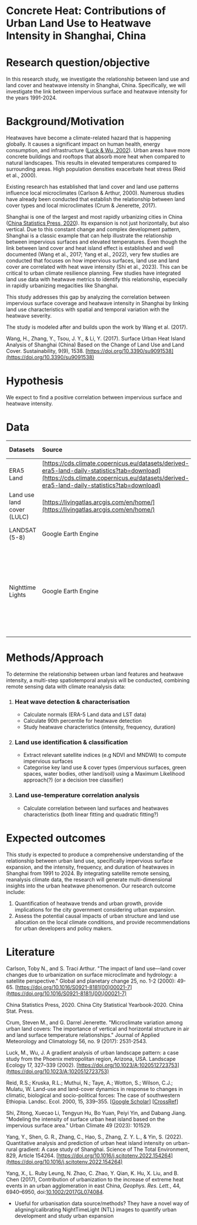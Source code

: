 # Concrete Heat: Contributions of Urban Land Use to Heatwave Intensity in Shanghai, China

# Research question/objective

In this research study, we investigate the relationship between land use and land cover and heatwave intensity in Shanghai, China. Specifically, we will investigate the link between impervious surface and heatwave intensity for the years 1991-2024.

# Background/Motivation

Heatwaves have become a climate-related hazard that is happening globally. It causes a significant impact on human health, energy consumption, and infrastructure ([Luck & Wu, 2002](https://www.sciencedirect.com/science/article/pii/S0034425711002525#bb0180)). Urban areas have more concrete buildings and rooftops that absorb more heat when compared to natural landscapes. This results in elevated temperatures compared to surrounding areas. High population densities exacerbate heat stress (Reid et al., 2000).

Existing research has established that land cover and land use patterns influence local microclimates (Carlson & Arthur, 2000). Numerous studies have already been conducted that establish the relationship between land cover types and local microclimates (Crum & Jenerette, 2017). 

Shanghai is one of the largest and most rapidly urbanizing cities in China  ([China Statistics Press, 2020](https://www.sciencedirect.com/science/article/pii/S0048969722013560#bb0020)). Its expansion is not just horizontally, but also vertical. Due to this constant change and complex development pattern, Shanghai is a classic example that can help illustrate the relationship between impervious surfaces and elevated temperatures. Even though the link between land cover and heat island effect is established and well documented (Wang et al., 2017; Yang et al., 2022), very few studies are conducted that focuses on how impervious surfaces, land use and land cover are correlated with heat wave intensity (Shi et al., 2023). This can be critical to urban climate resilience planning. Few studies have integrated land use data with heatwave metrics to identify this relationship, especially in rapidly urbanizing megacities like Shanghai. 

This study addresses this gap by analyzing the correlation between impervious surface coverage and heatwave intensity in Shanghai by linking land use characteristics with spatial and temporal variation with the heatwave severity.

The study is modeled after and builds upon the work by Wang et al. (2017).

Wang, H., Zhang, Y., Tsou, J. Y., & Li, Y. (2017). Surface Urban Heat Island Analysis of Shanghai (China) Based on the Change of Land Use and Land Cover. Sustainability, 9(9), 1538. [https://doi.org/10.3390/su9091538](https://doi.org/10.3390/su9091538)

# Hypothesis

We expect to find a positive correlation between impervious surface and heatwave intensity.

# Data

| Datasets | Source | Why useful (Purpose) |
| :---- | :---- | :---- |
| ERA5 Land | [https://cds.climate.copernicus.eu/datasets/derived-era5-land-daily-statistics?tab=download](https://cds.climate.copernicus.eu/datasets/derived-era5-land-daily-statistics?tab=download) | Heatwaves detection and characteristics study |
| Land use land cover (LULC) | [https://livingatlas.arcgis.com/en/home/](https://livingatlas.arcgis.com/en/home/)  | Urban heat island detection |
| LANDSAT (5-8) | Google Earth Engine | Measures of impervious surfaces |
| Nighttime Lights  | Google Earth Engine | To determine urban sprawl (i.e., movement of people from rural areas to urban centers) and socioeconomic activities over the study period.  |

# Methods/Approach

To determine the relationship between urban land features and heatwave intensity, a multi-step spatiotemporal analysis will be conducted, combining remote sensing data with climate reanalysis data:

1. ### Heat wave detection & characterisation

   * Calculate normals (ERA-5 Land data and LST data)  
   * Calculate 90th percentile for heatwave detection  
   * Study heatwave characteristics (intensity, frequency, duration)

2. ### Land use identification & classification

   * Extract relevant satellite indices (e.g NDVI and MNDWI) to compute impervious surfaces  
   * Categorise key land use & cover types (impervious surfaces, green spaces, water bodies, other land/soil) using a Maximum Likelihood approach(?) (or a decision tree classifier)

3. ### Land use-temperature correlation analysis

   * Calculate correlation between land surfaces and heatwaves characteristics (both linear fitting and quadratic fitting?)

# Expected outcomes

This study is expected to produce a comprehensive understanding of the relationship between urban land use, specifically impervious surface expansion, and the intensity, frequency, and duration of heatwaves in Shanghai from 1991 to 2024\. By integrating satellite remote sensing, reanalysis climate data, the research will generate multi-dimensional insights into the urban heatwave phenomenon. Our research outcome include:

1. Quantification of heatwave trends and urban growth, provide implications for the city government considering urban expansion.  
2. Assess the potential causal impacts of urban structure and land use allocation on the local climate conditions, and provide recommendations for urban developers and policy makers.

# Literature 

Carlson, Toby N., and S. Traci Arthur. "The impact of land use—land cover changes due to urbanization on surface microclimate and hydrology: a satellite perspective." Global and planetary change 25, no. 1-2 (2000): 49-65. [https://doi.org/10.1016/S0921-8181(00)00021-7](https://doi.org/10.1016/S0921-8181\(00\)00021-7) 

China Statistics Press, 2020\. China City Statistical Yearbook-2020. China Stat. Press.

Crum, Steven M., and G. Darrel Jenerette. "Microclimate variation among urban land covers: The importance of vertical and horizontal structure in air and land surface temperature relationships." Journal of Applied Meteorology and Climatology 56, no. 9 (2017): 2531-2543.

Luck, M., Wu, J. A gradient analysis of urban landscape pattern: a case study from the Phoenix metropolitan region, Arizona, USA. Landscape Ecology 17, 327–339 (2002). [https://doi.org/10.1023/A:1020512723753](https://doi.org/10.1023/A:1020512723753)

Reid, R.S.; Kruska, R.L.; Muthui, N.; Taye, A.; Wotton, S.; Wilson, C.J.; Mulatu, W. Land-use and land-cover dynamics in response to changes in climatic, biological and socio-political forces: The case of southwestern Ethiopia. Landsc. Ecol. 2000, 15, 339–355. \[[Google Scholar](http://scholar.google.com/scholar_lookup?title=Land-use+and+land-cover+dynamics+in+response+to+changes+in+climatic,+biological+and+socio-political+forces:+The+case+of+southwestern+Ethiopia&author=Reid,+R.S.&author=Kruska,+R.L.&author=Muthui,+N.&author=Taye,+A.&author=Wotton,+S.&author=Wilson,+C.J.&author=Mulatu,+W.&publication_year=2000&journal=Landsc.+Ecol.&volume=15&pages=339%E2%80%93355&doi=10.1023/A:1008177712995)\] \[[CrossRef](http://dx.doi.org/10.1023/A:1008177712995)\]

Shi, Zitong, Xuecao Li, Tengyun Hu, Bo Yuan, Peiyi Yin, and Dabang Jiang. "Modeling the intensity of surface urban heat island based on the impervious surface area." Urban Climate 49 (2023): 101529\.

Yang, Y., Shen, G. R., Zhang, C., Hao, S., Zhang, Z. Y. L., & Yin, S. (2022). Quantitative analysis and prediction of urban heat island intensity on urban-rural gradient: A case study of Shanghai. Science of The Total Environment, 829, Article 154264\. [https://doi.org/10.1016/j.scitotenv.2022.154264](https://doi.org/10.1016/j.scitotenv.2022.154264)

Yang, X., L. Ruby Leung, N. Zhao, C. Zhao, Y. Qian, K. Hu, X. Liu, and B. Chen (2017), Contribution of urbanization to the increase of extreme heat events in an urban agglomeration in east China, *Geophys. Res. Lett.*, 44, 6940–6950, doi:[10.1002/2017GL074084](https://doi.org/10.1002/2017GL074084).

* Useful for urbanisation data source/methods? They have a novel way of aligning/calibrating NightTimeLight (NTL) images to quantify urban development and study urban expansion

